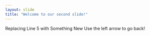 ```yaml
---
layout: slide
title: "Welcome to our second slide!"
---
```

Replacing Line 5 with Something New
Use the left arrow to go back!